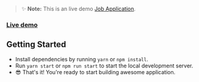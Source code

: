 > ✨ **Note:** This is an live demo [Job Application](https://job-portal-sooty-two.vercel.app/).

### [Live demo](https://job-portal-sooty-two.vercel.app/)

## Getting Started

- Install dependencies by running `yarn` or `npm install`.
- Run `yarn start` or `npm run start` to start the local development server.
- 😎 That's it! You're ready to start building awesome application.
